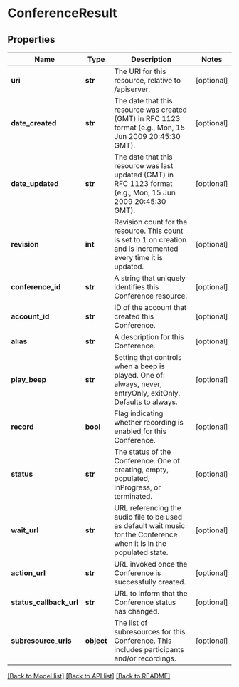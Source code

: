 # ConferenceResult

## Properties

Name | Type | Description | Notes
------------ | ------------- | ------------- | -------------
**uri** | **str** | The URI for this resource, relative to /apiserver. | [optional] 
**date_created** | **str** | The date that this resource was created (GMT) in RFC 1123 format (e.g., Mon, 15 Jun 2009 20:45:30 GMT). | [optional] 
**date_updated** | **str** | The date that this resource was last updated (GMT) in RFC 1123 format (e.g., Mon, 15 Jun 2009 20:45:30 GMT). | [optional] 
**revision** | **int** | Revision count for the resource. This count is set to 1 on creation and is incremented every time it is updated. | [optional] 
**conference_id** | **str** | A string that uniquely identifies this Conference resource. | [optional] 
**account_id** | **str** | ID of the account that created this Conference. | [optional] 
**alias** | **str** | A description for this Conference. | [optional] 
**play_beep** | **str** | Setting that controls when a beep is played. One of: always, never, entryOnly, exitOnly. Defaults to always. | [optional] 
**record** | **bool** | Flag indicating whether recording is enabled for this Conference. | [optional] 
**status** | **str** | The status of the Conference. One of: creating, empty, populated, inProgress, or terminated. | [optional] 
**wait_url** | **str** | URL referencing the audio file to be used as default wait music for the Conference when it is in the populated state. | [optional] 
**action_url** | **str** | URL invoked once the Conference is successfully created. | [optional] 
**status_callback_url** | **str** | URL to inform that the Conference status has changed. | [optional] 
**subresource_uris** | [**object**](.md) | The list of subresources for this Conference. This includes participants and/or recordings. | [optional] 

[[Back to Model list]](../README.md#documentation-for-models) [[Back to API list]](../README.md#documentation-for-api-endpoints) [[Back to README]](../README.md)


